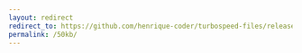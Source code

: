 ```yaml
---
layout: redirect
redirect_to: https://github.com/henrique-coder/turbospeed-files/releases/download/turbospeed-files/turbospeed-file-50kb.bin
permalink: /50kb/
---
```

